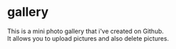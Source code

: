 # gallery
This is a mini photo gallery that i've created on Github. 
</br>It allows you to upload pictures and also delete pictures.

  
